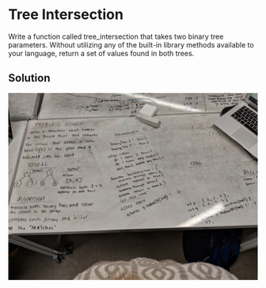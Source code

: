 # Tree Intersection
Write a function called tree_intersection that takes two binary tree parameters.
Without utilizing any of the built-in library methods available to your language, return a set of values found in both trees.

## Solution
![](/assets/tree_intersection.jpg)